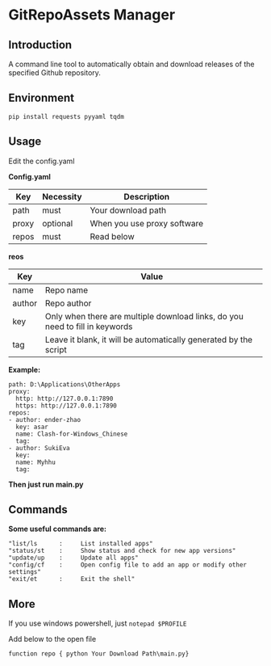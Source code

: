 # GitRepoAssets Manager

## Introduction

A command line tool to automatically obtain and download releases of the specified Github repository.

## Environment

`pip install requests pyyaml tqdm`

## Usage

Edit the config.yaml

**Config.yaml**

|Key|Necessity|Description|
|----|----|----|
|path|must|Your download path |
|proxy|optional|When you use proxy software |
|repos|must|Read below|

**reos**

|Key|Value|
|----|----|
|name|Repo name| 
|author|Repo author|
|key|Only when there are multiple download links, do you need to fill in keywords|
|tag|Leave it blank, it will be automatically generated by the script |

**Example:**

```
path: D:\Applications\OtherApps
proxy:
  http: http://127.0.0.1:7890
  https: http://127.0.0.1:7890
repos:
- author: ender-zhao
  key: asar
  name: Clash-for-Windows_Chinese
  tag: 
- author: SukiEva
  key: 
  name: Myhhu
  tag: 
```

**Then just run main.py** 
## Commands

**Some useful commands are:**

```
"list/ls      :     List installed apps"
"status/st    :     Show status and check for new app versions"
"update/up    :     Update all apps"
"config/cf    :     Open config file to add an app or modify other settings"
"exit/et      :     Exit the shell"
```

## More
If you use windows powershell, just `notepad $PROFILE`

Add below to the open file

```
function repo { python Your Download Path\main.py}
```